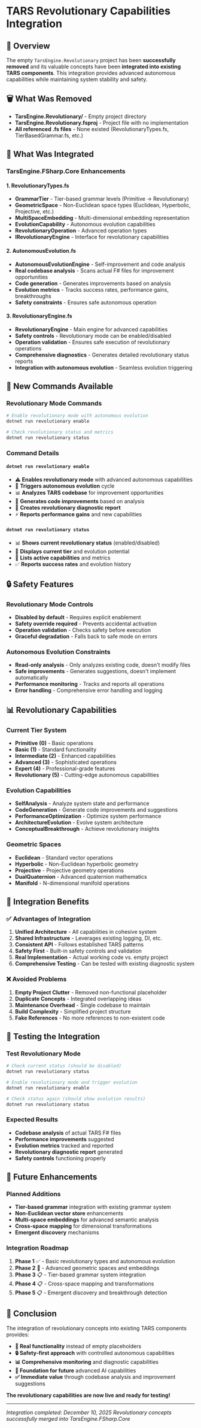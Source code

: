 # TARS Revolutionary Capabilities Integration

## 🎯 Overview

The empty `TarsEngine.Revolutionary` project has been **successfully removed** and its valuable concepts have been **integrated into existing TARS components**. This integration provides advanced autonomous capabilities while maintaining system stability and safety.

## 🗑️ What Was Removed

- **TarsEngine.Revolutionary/** - Empty project directory
- **TarsEngine.Revolutionary.fsproj** - Project file with no implementation
- **All referenced .fs files** - None existed (RevolutionaryTypes.fs, TierBasedGrammar.fs, etc.)

## 🔗 What Was Integrated

### **TarsEngine.FSharp.Core Enhancements**

#### **1. RevolutionaryTypes.fs**
- **GrammarTier** - Tier-based grammar levels (Primitive → Revolutionary)
- **GeometricSpace** - Non-Euclidean space types (Euclidean, Hyperbolic, Projective, etc.)
- **MultiSpaceEmbedding** - Multi-dimensional embedding representation
- **EvolutionCapability** - Autonomous evolution capabilities
- **RevolutionaryOperation** - Advanced operation types
- **IRevolutionaryEngine** - Interface for revolutionary capabilities

#### **2. AutonomousEvolution.fs**
- **AutonomousEvolutionEngine** - Self-improvement and code analysis
- **Real codebase analysis** - Scans actual F# files for improvement opportunities
- **Code generation** - Generates improvements based on analysis
- **Evolution metrics** - Tracks success rates, performance gains, breakthroughs
- **Safety constraints** - Ensures safe autonomous operation

#### **3. RevolutionaryEngine.fs**
- **RevolutionaryEngine** - Main engine for advanced capabilities
- **Safety controls** - Revolutionary mode can be enabled/disabled
- **Operation validation** - Ensures safe execution of revolutionary operations
- **Comprehensive diagnostics** - Generates detailed revolutionary status reports
- **Integration with autonomous evolution** - Seamless evolution triggering

## 🚀 New Commands Available

### **Revolutionary Mode Commands**

```bash
# Enable revolutionary mode with autonomous evolution
dotnet run revolutionary enable

# Check revolutionary status and metrics
dotnet run revolutionary status
```

### **Command Details**

#### **`dotnet run revolutionary enable`**
- ⚠️ **Enables revolutionary mode** with advanced autonomous capabilities
- 🧬 **Triggers autonomous evolution** cycle
- 📊 **Analyzes TARS codebase** for improvement opportunities
- 🔧 **Generates code improvements** based on analysis
- 📄 **Creates revolutionary diagnostic report**
- ⚡ **Reports performance gains** and new capabilities

#### **`dotnet run revolutionary status`**
- 📊 **Shows current revolutionary status** (enabled/disabled)
- 🎯 **Displays current tier** and evolution potential
- 🧬 **Lists active capabilities** and metrics
- ✅ **Reports success rates** and evolution history

## 🔒 Safety Features

### **Revolutionary Mode Controls**
- **Disabled by default** - Requires explicit enablement
- **Safety override required** - Prevents accidental activation
- **Operation validation** - Checks safety before execution
- **Graceful degradation** - Falls back to safe mode on errors

### **Autonomous Evolution Constraints**
- **Read-only analysis** - Only analyzes existing code, doesn't modify files
- **Safe improvements** - Generates suggestions, doesn't implement automatically
- **Performance monitoring** - Tracks and reports all operations
- **Error handling** - Comprehensive error handling and logging

## 📊 Revolutionary Capabilities

### **Current Tier System**
- **Primitive (0)** - Basic operations
- **Basic (1)** - Standard functionality
- **Intermediate (2)** - Enhanced capabilities
- **Advanced (3)** - Sophisticated operations
- **Expert (4)** - Professional-grade features
- **Revolutionary (5)** - Cutting-edge autonomous capabilities

### **Evolution Capabilities**
- **SelfAnalysis** - Analyze system state and performance
- **CodeGeneration** - Generate code improvements and suggestions
- **PerformanceOptimization** - Optimize system performance
- **ArchitectureEvolution** - Evolve system architecture
- **ConceptualBreakthrough** - Achieve revolutionary insights

### **Geometric Spaces**
- **Euclidean** - Standard vector operations
- **Hyperbolic** - Non-Euclidean hyperbolic geometry
- **Projective** - Projective geometry operations
- **DualQuaternion** - Advanced quaternion mathematics
- **Manifold** - N-dimensional manifold operations

## 🎯 Integration Benefits

### **✅ Advantages of Integration**
1. **Unified Architecture** - All capabilities in cohesive system
2. **Shared Infrastructure** - Leverages existing logging, DI, etc.
3. **Consistent API** - Follows established TARS patterns
4. **Safety First** - Built-in safety controls and validation
5. **Real Implementation** - Actual working code vs. empty project
6. **Comprehensive Testing** - Can be tested with existing diagnostic system

### **❌ Avoided Problems**
1. **Empty Project Clutter** - Removed non-functional placeholder
2. **Duplicate Concepts** - Integrated overlapping ideas
3. **Maintenance Overhead** - Single codebase to maintain
4. **Build Complexity** - Simplified project structure
5. **Fake References** - No more references to non-existent code

## 🧪 Testing the Integration

### **Test Revolutionary Mode**
```bash
# Check current status (should be disabled)
dotnet run revolutionary status

# Enable revolutionary mode and trigger evolution
dotnet run revolutionary enable

# Check status again (should show evolution results)
dotnet run revolutionary status
```

### **Expected Results**
- **Codebase analysis** of actual TARS F# files
- **Performance improvements** suggested
- **Evolution metrics** tracked and reported
- **Revolutionary diagnostic report** generated
- **Safety controls** functioning properly

## 🔮 Future Enhancements

### **Planned Additions**
- **Tier-based grammar** integration with existing grammar system
- **Non-Euclidean vector store** enhancements
- **Multi-space embeddings** for advanced semantic analysis
- **Cross-space mapping** for dimensional transformations
- **Emergent discovery** mechanisms

### **Integration Roadmap**
1. **Phase 1** ✅ - Basic revolutionary types and autonomous evolution
2. **Phase 2** 🔄 - Advanced geometric spaces and embeddings
3. **Phase 3** 📋 - Tier-based grammar system integration
4. **Phase 4** 📋 - Cross-space mapping and transformations
5. **Phase 5** 📋 - Emergent discovery and breakthrough detection

## 📝 Conclusion

The integration of revolutionary concepts into existing TARS components provides:

- **🎯 Real functionality** instead of empty placeholders
- **🔒 Safety-first approach** with controlled autonomous capabilities
- **📊 Comprehensive monitoring** and diagnostic capabilities
- **🚀 Foundation for future** advanced AI capabilities
- **✅ Immediate value** through codebase analysis and improvement suggestions

**The revolutionary capabilities are now live and ready for testing!**

---
*Integration completed: December 10, 2025*
*Revolutionary concepts successfully merged into TarsEngine.FSharp.Core*
